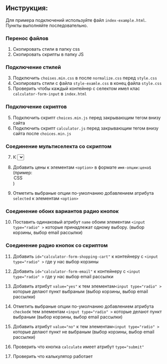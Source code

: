 ## Инструкция:
Для примера подключений используйте файл `index-example.html`. Пункты выполняйте последовательно.


### Перенос файлов
1. Скопировать стили в папку css
2. Скопировать скрипты в папку JS

### Подключение стилей
3. Подключить `choises.min.css` в <head> после `normalize.css` перед `style.css`
4. Скопировать стили с файла `style-examle.css` в конец файла `style.css`
5. Проверить чтобы каждый контейнер с селектом имел клас `calculator-form-input` в `index.html`

### Подключение скриптов
5. Подключить скрипт `choices.min.js` перед закрывающим тегом </body> внизу сайта
6. Подключить скрипт `calculator.js` перед закрывающим тегом </body> внизу сайта после `choices.min.js`

### Соединение мультиселекта со скриптом
7.  К <select name="technologies"> добавить атрибут `multiple`
8.  Добавить цены к элементам `<option>` в формате `имя-опции:цена$` 
(пример: <option value="css:400$">CSS</option>)

9. Отметить выбраные опции по-умолчанию добавлением атрибута `selected` к элементам `<option>`

### Соединение обоих вариантов радио кнопок
10. Поставить одинаковый атрибут `name` обоим элементам `<input type="radio" >` которые принадлежат одному выбору. (выбор корзины, выбор email рассылки)

### Соединение радио кнопок со скриптом
11. Добавить `id="calculator-form-shopping-cart"` к контейнеру с `<input type="radio" >` где у нас выбор корзины
12. Добавить `id="calculator-form-email"` к контейнеру с `<input type="radio" >` где у нас выбор email рассылки 

13. Добавить атрибут `value="yes"` к тем элементам`<input type="radio" >` которые делают пункт выбраным (выбор корзины, выбор email рассылки)
14. Отметить выбраные опции по-умолчанию добавлением атрибута `checked`к тем элементам `<input type="radio" >` которые делают пункт выбраным (выбор корзины, выбор email рассылки)

15. Добавить атрибут `value="no"` к тем элементам`<input type="radio" >` которые делают пункт не выбраным (выбор корзины, выбор email рассылки)

16. Проверить что кнопка `calculate` имеет атрибут `type="submit"`

17. Проверить что калькулятор работает

